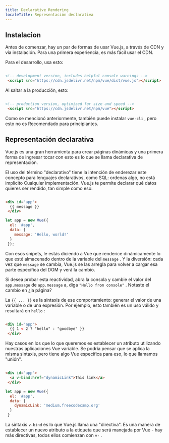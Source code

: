 ```yaml
---
title: Declarative Rendering
localeTitle: Representación declarativa
---
```

## Instalacion

Antes de comenzar, hay un par de formas de usar Vue.js, a través de CDN y vía instalación. Para una primera experiencia, es más fácil usar el CDN.

Para el desarrollo, usa esto:

```html

<!-- development version, includes helpful console warnings --> 
 <script src="https://cdn.jsdelivr.net/npm/vue/dist/vue.js"></script> 
```

Al saltar a la producción, esto:

```html

<!-- production version, optimized for size and speed --> 
 <script src="https://cdn.jsdelivr.net/npm/vue"></script> 
```

Como se mencionó anteriormente, también puede instalar `vue-cli` , pero esto no es Recomendado para principiantes.

## Representación declarativa

Vue.js es una gran herramienta para crear páginas dinámicas y una primera forma de ingresar tocar con esto es lo que se llama declarativa de representación.

El uso del término "declarativo" tiene la intención de enderezar este concepto para lenguajes declarativos, como SQL: ordenas algo, no está implícito Cualquier implementación. Vue.js te permite declarar qué datos quieres ser rendido, tan simple como eso:

```html

<div id="app"> 
  {{ message }} 
 </div> 
```

```javascript
let app = new Vue({ 
  el: '#app', 
  data: { 
    message: 'Hello, world!' 
  } 
 }); 
```

Con esos snipets, le estás diciendo a Vue que renderice dinámicamente lo que esté almacenado dentro de la variable del `message` . Y la diversión: cada vez que `message` se cambia, Vue.js se las arregla para volver a cargar esa parte específica del DOM y verá la cambio.

Si desea probar esta reactividad, abra la consola y cambie el valor del `app.message` de `app.message` a, diga `"Hello from console"` . Notaste el cambio en ¿la página?

La `{{ ... }}` es la sintaxis de ese comportamiento: generar el valor de una variable o de una expresión. Por ejemplo, esto también es un uso válido y resultará en `hello` :

```html

<div id="app"> 
  {{ 1 < 2 ? "hello" : "goodbye" }} 
 </div> 
```

Hay casos en los que lo que queremos es establecer un atributo utilizando nuestras aplicaciones Vue variable. Se podría pensar que se aplica la misma sintaxis, pero tiene algo Vue específica para eso, lo que llamamos "unión".

```html

<div id="app"> 
  <a v-bind:href="dynamicLink">This link</a> 
 </div> 
```

```javascript
let app = new Vue({ 
  el: '#app', 
  data: { 
    dynamicLink: 'medium.freecodecamp.org' 
  } 
 } 
```

La sintaxis `v-bind` es lo que Vue.js llama una "directiva". Es una manera de establecer un nuevo atributo a la etiqueta que será manejada por Vue - hay más directivas, todos ellos comienzan con `v-` .